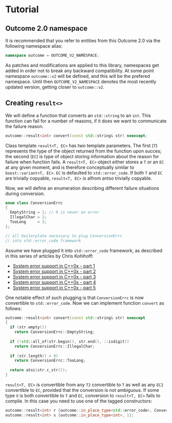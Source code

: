 # Tutorial

## Outcome 2.0 namespace

It is recommended that you refer to entities from this Outcome 2.0 via the following namespace alias:

```c++
namespace outcome = OUTCOME_V2_NAMESPACE;
```

As patches and modifications are applied to this library, namespaces get added in order
not to break any backward compatibility. At some point namespace `outcome::v2` will be defined,
and this will be the prefered namespace. Until then `OUTCOME_V2_NAMESPACE` denotes the most recently
updated version, getting closer to `outcome::v2`.

## Creating `result<>`

We will define a function that converts an `std::string` to an `int`. This function can fail for a number of reasons,
if it does we want to communicate the failure reason.

```c++
outcome::result<int> convert(const std::string& str) noexcept;
```

Class template `result<T, EC>` has two template parameters. The first (`T`) represents the type of the object
returned from the function upon succes; the second (`EC`) is type of object storing information about the reason
for failure when function fails. A `result<T, EC>` object either stores a `T` or an `EC` at any given moment,
and is therefore conceptually similar to `boost::variant<T, EC>`. `EC` is defaulted to `std::error_code`.
If both `T` and `EC` are trivially copyable, `result<T, EC>` is alfrom antso trivially copyable.

Now, we will define an enumeration describing different failure situations during conversion.

```c++
enum class ConversionErrc
{
  EmptyString = 1; // 0 is never an error
  IllegalChar = 2;
  TooLong     = 3;
};

// all boilerplate necessary to plug ConversionErrc
// into std::error_code framework
```

Assume we have plugged it into `std::error_code` framework, as described in this series of articles by Chris Kohlhoff:
 * [System error support in C++0x - part 1](http://blog.think-async.com/2010/04/system-error-support-in-c0x-part-1.html)
 * [System error support in C++0x - part 2](http://blog.think-async.com/2010/04/system-error-support-in-c0x-part-2.html)
 * [System error support in C++0x - part 3](http://blog.think-async.com/2010/04/system-error-support-in-c0x-part-3.html)
 * [System error support in C++0x - part 4](http://blog.think-async.com/2010/04/system-error-support-in-c0x-part-4.html)
 * [System error support in C++0x - part 5](http://blog.think-async.com/2010/04/system-error-support-in-c0x-part-5.html)

One notable effect of such plugging is that `ConversionErrc` is now convertible to `std::error_code`.
Now we can implement function `convert` as follows: 

```c++
outcome::result<int> convert(const std::string& str) noexcept
{
  if (str.empty())
    return ConversionErrc::EmptyString;
    
  if (!std::all_of(str.begin(), str.end(), ::isdigit))
    return ConversionErrc::IllegalChar;
    
  if (str.length() > 9)
    return ConversionErrc::TooLong;
  
  return atoi(str.c_str());
}
```

`result<T, EC>` is convertible from any `T2` convertible to `T` as well as any `EC2` convertible to `EC`,
provided that the conversion is not ambiguous. If some type `X` is both convertible to `T` and `EC`, 
conversion to `result<T, EC>` fails to compile. In this case you need to use one of the tagged constructors:


```c++
outcome::result<int> r {outcome::in_place_type<std::error_code>, ConversionErrc::EmptyString};
outcome::result<int> s {outcome::in_place_type<int>, 1};
```
